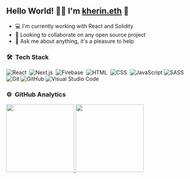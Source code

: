 ## Hello World! 👋🏻 I'm [kherin.eth](https://kherin-eth.netlify.app) 🦄

- 💻 I'm currently working with React and Solidity
- 🔭 Looking to collaborate on any open source project
- 💬 Ask me about anything, it's a pleasure to help

### 🛠 &nbsp;Tech Stack

![React](https://img.shields.io/badge/-React-05122A?style=flat&logo=react)&nbsp;
![Next.js](https://img.shields.io/badge/-Next.js-05122A?style=flat&logo=next.js)&nbsp;
![Firebase](https://img.shields.io/badge/-Firebase-05122A?style=flat&logo=firebase)&nbsp;
![HTML](https://img.shields.io/badge/-HTML-05122A?style=flat&logo=HTML5)&nbsp;
![CSS](https://img.shields.io/badge/-CSS-05122A?style=flat&logo=CSS3&logoColor=1572B6)&nbsp;
![JavaScript](https://img.shields.io/badge/-JavaScript-05122A?style=flat&logo=javascript)
![SASS](https://img.shields.io/badge/-SASS-05122A?style=flat&logo=SASS&logoColor=1572B6)&nbsp;
![Git](https://img.shields.io/badge/-Git-05122A?style=flat&logo=git)
![GitHub](https://img.shields.io/badge/-GitHub-05122A?style=flat&logo=github)
![Visual Studio Code](https://img.shields.io/badge/-Visual%20Studio%20Code-05122A?style=flat&logo=visual-studio-code&logoColor=007ACC)&nbsp;

### ⚙️ &nbsp;GitHub Analytics

<p align="left">
<a href="https://github.com/kherincalderon">
    <img height="180em" src="https://github-readme-stats-eight-theta.vercel.app/api/top-langs/?username=kherincalderon&layout=compact&langs_count=8&theme=algolia"/>
  <img height="180em" src="https://github-readme-stats-eight-theta.vercel.app/api?username=kherincalderon&show_icons=true&theme=algolia&include_all_commits=true&count_private=true"/>
</a>
</p>
